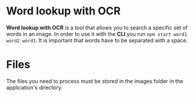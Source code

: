 # Word lookup with OCR

**Word lookup with OCR** is a tool that allows you to search a specific set of words in an image. In order to use it with the **CLI** you run `npm start word1 word2 word3`. It is important that words have to be separated with a space.


# Files

The files you need to process must be stored in the images folder in the application's directory.
